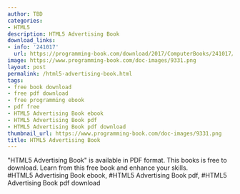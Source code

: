 ```yaml
---
author: TBD
categories:
- HTML5
description: HTML5 Advertising Book
download_links:
- info: '241017'
  url: https://programming-book.com/download/2017/ComputerBooks/241017/HTML5 Advertising.pdf
image: https://www.programming-book.com/doc-images/9331.png
layout: post
permalink: /html5-advertising-book.html
tags:
- free book download
- free pdf download
- free programming ebook
- pdf free
- HTML5 Advertising Book ebook
- HTML5 Advertising Book pdf
- HTML5 Advertising Book pdf download
thumbnail_url: https://www.programming-book.com/doc-images/9331.png
title: HTML5 Advertising Book
---
```


 
<div class="item-desc text-justify">
  "HTML5 Advertising Book" is available in PDF format. This books is free to download. Learn from this free book and enhance your skills.
  <br>
  #HTML5 Advertising Book ebook, #HTML5 Advertising Book pdf, #HTML5 Advertising Book pdf download
</div>